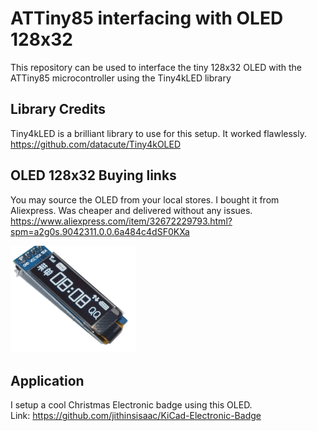 # ATTiny85 interfacing with OLED 128x32
This repository can be used to interface the tiny 128x32 OLED with the ATTiny85 microcontroller using the Tiny4kLED library

## Library Credits

Tiny4kLED is a brilliant library to use for this setup. It worked flawlessly.  
https://github.com/datacute/Tiny4kOLED



## OLED 128x32 Buying links

You may source the OLED from your local stores. I bought it from Aliexpress. Was cheaper and delivered without any issues.  
https://www.aliexpress.com/item/32672229793.html?spm=a2g0s.9042311.0.0.6a484c4dSF0KXa

<img src="images/OLED128x32_White.png" alt="drawing" width="200"/>

## Application

I setup a cool Christmas Electronic badge using this OLED.  
Link: https://github.com/jithinsisaac/KiCad-Electronic-Badge
